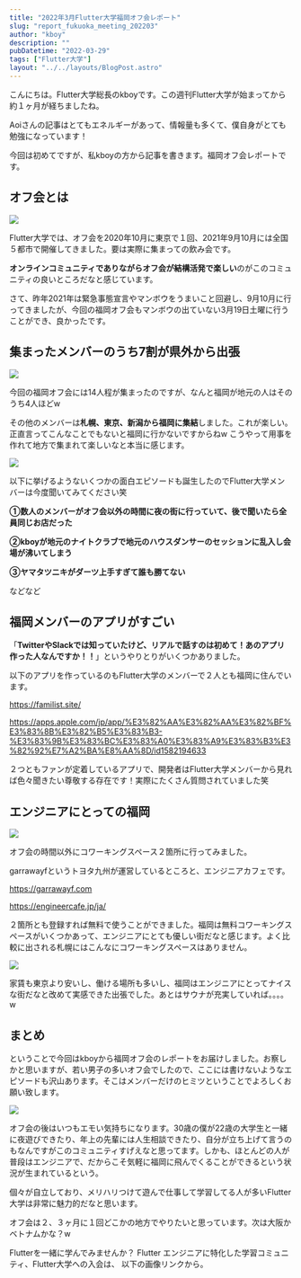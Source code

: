 ```yaml
---
title: "2022年3月Flutter大学福岡オフ会レポート"
slug: "report_fukuoka_meeting_202203"
author: "kboy"
description: ""
pubDatetime: "2022-03-29"
tags: ["Flutter大学"]
layout: "../../layouts/BlogPost.astro"
---
```


こんにちは。Flutter大学総長のkboyです。この週刊Flutter大学が始まってから約１ヶ月が経ちましたね。

Aoiさんの記事はとてもエネルギーがあって、情報量も多くて、僕自身がとても勉強になっています！

今回は初めてですが、私kboyの方から記事を書きます。福岡オフ会レポートです。

## オフ会とは

![](https://blog.flutteruniv.com/wp-content/uploads/2022/03/ED30D3DB-A74E-4296-BAFB-FDFEED06F932-11429-0000095B882B1D48-1024x683.jpg)

Flutter大学では、オフ会を2020年10月に東京で１回、2021年9月10月には全国５都市で開催してきました。要は実際に集まっての飲み会です。

**オンラインコミュニティでありながらオフ会が結構活発で楽しい**のがこのコミュニティの良いところだなと感じています。

さて、昨年2021年は緊急事態宣言やマンボウをうまいこと回避し、9月10月に行ってきましたが、今回の福岡オフ会もマンボウの出ていない3月19日土曜に行うことができ、良かったです。

## 集まったメンバーのうち7割が県外から出張

![](https://blog.flutteruniv.com/wp-content/uploads/2022/03/ios__________-768x1024.jpeg)

今回の福岡オフ会には14人程が集まったのですが、なんと福岡が地元の人はそのうち4人ほどw

その他のメンバーは**札幌、東京、新潟から福岡に集結**しました。これが楽しい。正直言ってこんなことでもないと福岡に行かないですからねw こうやって用事を作れて地方で集まれて楽しいなと本当に感じます。

![](https://blog.flutteruniv.com/wp-content/uploads/2022/03/３-768x1024.jpeg)

以下に挙げるようないくつかの面白エピソードも誕生したのでFlutter大学メンバーは今度聞いてみてください笑

**①数人のメンバーがオフ会以外の時間に夜の街に行っていて、後で聞いたら全員同じお店だった**

**②kboyが地元のナイトクラブで地元のハウスダンサーのセッションに乱入し会場が沸いてしまう**

**③ヤマタツニキがダーツ上手すぎて誰も勝てない**

などなど

## 福岡メンバーのアプリがすごい

「**TwitterやSlackでは知っていたけど、リアルで話すのは初めて！あのアプリ作った人なんですか！！**」というやりとりがいくつかありました。

以下のアプリを作っているのもFlutter大学のメンバーで２人とも福岡に住んでいます。

https://familist.site/

https://apps.apple.com/jp/app/%E3%82%AA%E3%82%AA%E3%82%BF%E3%83%8B%E3%82%B5%E3%83%B3-%E3%83%9B%E3%83%BC%E3%83%A0%E3%83%A9%E3%83%B3%E3%82%92%E7%A2%BA%E8%AA%8D/id1582194633

２つともファンが定着しているアプリで、開発者はFlutter大学メンバーから見れば色々聞きたい尊敬する存在です！実際にたくさん質問されていました笑

## エンジニアにとっての福岡

![](https://blog.flutteruniv.com/wp-content/uploads/2022/03/２-edited-scaled.jpeg)

オフ会の時間以外にコワーキングスペース２箇所に行ってみました。

garrawayfというトヨタ九州が運営しているところと、エンジニアカフェです。

https://garrawayf.com

https://engineercafe.jp/ja/

２箇所とも登録すれば無料で使うことができました。福岡は無料コワーキングスペースがいくつかあって、エンジニアにとても優しい街だなと感じます。よく比較に出される札幌にはこんなにコワーキングスペースはありません。

![](https://blog.flutteruniv.com/wp-content/uploads/2022/03/スクリーンショット-2022-03-28-16.47.50-971x1024.png)

家賃も東京より安いし、働ける場所も多いし、福岡はエンジニアにとってナイスな街だなと改めて実感できた出張でした。あとはサウナが充実していれば。。。。w

## まとめ

ということで今回はkboyから福岡オフ会のレポートをお届けしました。お察しかと思いますが、若い男子の多いオフ会でしたので、ここには書けないようなエピソードも沢山あります。そこはメンバーだけのヒミツということでよろしくお願い致します。

![](https://blog.flutteruniv.com/wp-content/uploads/2022/03/スクリーンショット-2022-03-28-16.49.46-1024x557.png)

オフ会の後はいつもエモい気持ちになります。30歳の僕が22歳の大学生と一緒に夜遊びできたり、年上の先輩には人生相談できたり、自分が立ち上げて言うのもなんですがこのコミュニティすげえなと思ってます。しかも、ほとんどの人が普段はエンジニアで、だからこそ気軽に福岡に飛んでくることができるという状況が生まれているという。

個々が自立しており、メリハリつけて遊んで仕事して学習してる人が多いFlutter大学は非常に魅力的だなと思います。

オフ会は２、３ヶ月に１回どこかの地方でやりたいと思っています。次は大阪かベトナムかな？w

Flutterを一緒に学んでみませんか？
Flutter エンジニアに特化した学習コミュニティ、Flutter大学への入会は、
以下の画像リンクから。
